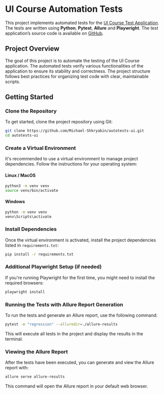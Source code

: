 # UI Course Automation Tests

This project implements automated tests for
the [UI Course Test Application](https://nikita-filonov.github.io/qa-automation-engineer-ui-course/#/auth/login). The
tests are written using **Python**, **Pytest**, **Allure** and **Playwright**. The test application’s source code is available
on [GitHub](https://github.com/Nikita-Filonov/qa-automation-engineer-ui-course).

## Project Overview

The goal of this project is to automate the testing of the UI Course application. The automated tests verify various
functionalities of the application to ensure its stability and correctness. The project structure follows best practices
for organizing test code with clear, maintainable scripts.

## Getting Started

### Clone the Repository

To get started, clone the project repository using Git:

```bash
git clone https://github.com/Michael-Shkryabin/autotests-ui.git
cd autotests-ui
```

### Create a Virtual Environment

It's recommended to use a virtual environment to manage project dependencies. Follow the instructions for your operating
system:

#### Linux / MacOS

```bash
python3 -m venv venv
source venv/bin/activate
```

#### Windows

```bash
python -m venv venv
venv\Scripts\activate
```

### Install Dependencies

Once the virtual environment is activated, install the project dependencies listed in `requirements.txt`:

```bash
pip install -r requirements.txt
```

### Additional Playwright Setup (if needed)

If you're running Playwright for the first time, you might need to install the required browsers:

```bash
playwright install
```

### Running the Tests with Allure Report Generation

To run the tests and generate an Allure report, use the following command:

```bash
pytest -m "regression" --alluredir=./allure-results
```

This will execute all tests in the project and display the results in the terminal.

### Viewing the Allure Report

After the tests have been executed, you can generate and view the Allure report with:

```bash
allure serve allure-results
```

This command will open the Allure report in your default web browser.